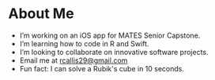 # About Me

- I’m working on an iOS app for MATES Senior Capstone.
- I’m learning how to code in R and Swift.
- I’m looking to collaborate on innovative software projects.
- Email me at rcallis29@gmail.com
- Fun fact: I can solve a Rubik's cube in 10 seconds.
